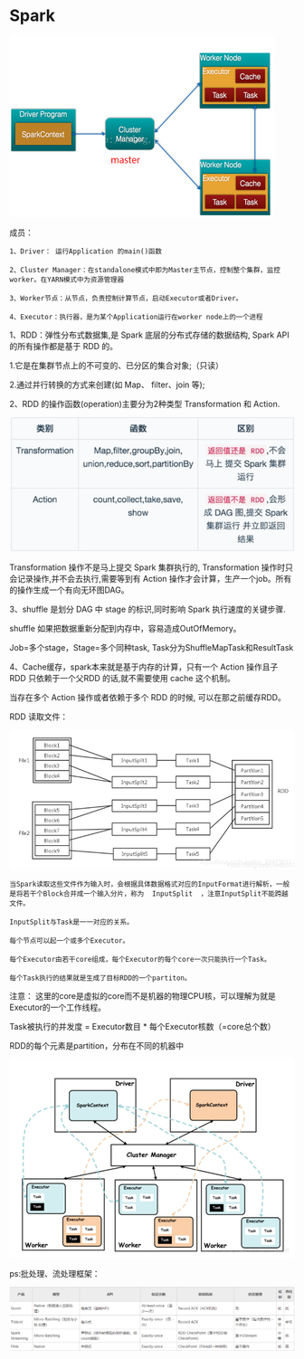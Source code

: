 # Spark

![图片](src/main/resources/img/spark.png)

成员：

    1、Driver： 运行Application 的main()函数
    
    2、Cluster Manager：在standalone模式中即为Master主节点，控制整个集群，监控worker。在YARN模式中为资源管理器
    
    3、Worker节点：从节点，负责控制计算节点，启动Executor或者Driver。
    
    4、Executor：执行器，是为某个Application运行在worker node上的一个进程


1、RDD：弹性分布式数据集,是 Spark 底层的分布式存储的数据结构, Spark API 的所有操作都是基于 RDD 的。

1.它是在集群节点上的不可变的、已分区的集合对象;（只读）

2.通过并行转换的方式来创建(如 Map、 filter、join 等);

2、RDD 的操作函数(operation)主要分为2种类型 Transformation 和 Action.

![图片](src/main/resources/img/rdd.png)

Transformation 操作不是马上提交 Spark 集群执行的, Transformation 操作时只会记录操作,并不会去执行,需要等到有 Action 操作才会计算，生产一个job。所有的操作生成一个有向无环图DAG。

3、shuffle 是划分 DAG 中 stage 的标识,同时影响 Spark 执行速度的关键步骤.

shuffle 如果把数据重新分配到内存中，容易造成OutOfMemory。

Job=多个stage，Stage=多个同种task, Task分为ShuffleMapTask和ResultTask

4、Cache缓存，spark本来就是基于内存的计算，只有一个 Action 操作且子 RDD 只依赖于一个父RDD 的话,就不需要使用 cache 这个机制。

当存在多个 Action 操作或者依赖于多个 RDD 的时候, 可以在那之前缓存RDD。

RDD 读取文件：

![图片](src/main/resources/img/rdd2.png)

    当Spark读取这些文件作为输入时，会根据具体数据格式对应的InputFormat进行解析，一般是将若干个Block合并成一个输入分片，称为	InputSplit	，注意InputSplit不能跨越文件。
    
    InputSplit与Task是一一对应的关系。
    
    每个节点可以起一个或多个Executor。
    
    每个Executor由若干core组成，每个Executor的每个core一次只能执行一个Task。
    
    每个Task执行的结果就是生成了目标RDD的一个partiton。

注意： 这里的core是虚拟的core而不是机器的物理CPU核，可以理解为就是Executor的一个工作线程。

Task被执行的并发度 = Executor数目 * 每个Executor核数（=core总个数）

RDD的每个元素是partition，分布在不同的机器中

![图片](src/main/resources/img/rddPartition.png)


ps:批处理、流处理框架：

![图片](src/main/resources/img/data.png)

